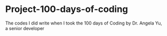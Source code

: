 # Project-100-days-of-coding
The codes I did write when I took the 100 days of Coding by Dr. Angela Yu, a senior developer
